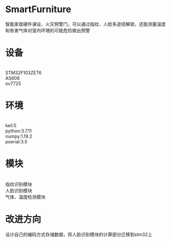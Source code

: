 # SmartFurniture
智能家居硬件课设，火灾预警门，可以通过指纹、人脸多途径解锁，还能测量温度和有害气体对室内环境的可能危险做出预警

# 设备
<br> STM32F103ZET6
<br> AS608
<br> ov7725


# 环境
<br> keil:5
<br> python:3.7.11
<br> numpy:1.19.2
<br> pserial:3.5

# 模块
<br> 指纹识别模块
<br> 人脸识别模块
<br> 气体、温度检测模块

# 改进方向
设计自己的编码方式存储数据，将人脸识别模块的计算部分迁移到stm32上
